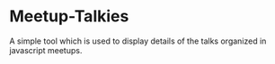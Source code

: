# Meetup-Talkies

A simple tool which is used to display details of the talks organized in javascript meetups.
